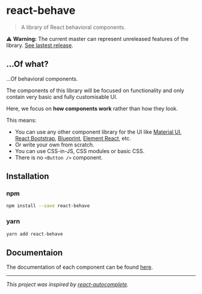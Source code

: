 <!--
  THIS FILE WAS GENERATED!
  Don't make any changes in it, update README-template.md instead.
  If you still need to make changes in this file, remove this header so it won't be overridden.
-->

# react-behave

> A library of React behavioral components.

⚠️ **Warning:** The current master can represent unreleased features of the library.
[See lastest release](https://github.com/simonrelet/react-libraries/tree/react-behave-0.4.0/packages/react-behave).

## ...Of what?

...Of behavioral components.

The components of this library will be focused on functionality and only contain very basic and fully customisable UI.

Here, we focus on **how components work** rather than how they look.

This means:

- You can use any other component library for the UI like [Material UI](https://material-ui.com/), [React Bootstrap](https://react-bootstrap.github.io/), [Blueprint](http://blueprintjs.com/), [Element React](https://eleme.github.io/element-react/#/en-US/quick-start), etc.
- Or write your own from scratch.
- You can use CSS-in-JS, CSS modules or basic CSS.
- There is no `<Button />` component.

## Installation

### npm

```sh
npm install --save react-behave
```

### yarn

```sh
yarn add react-behave
```

## Documentaion

The documentation of each component can be found [here](https://github.com/simonrelet/react-libraries/tree/react-behave-0.4.0/packages/react-behave/docs).

---

_This project was inspired by [react-autocomplete](https://github.com/reactjs/react-autocomplete)._

